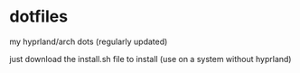 # dotfiles
my hyprland/arch dots (regularly updated)

just download the install.sh file to install (use on a system without hyprland)
